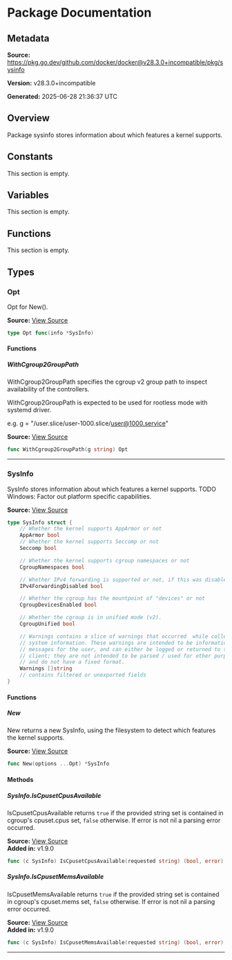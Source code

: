 # Package Documentation

## Metadata

**Source:** https://pkg.go.dev/github.com/docker/docker@v28.3.0+incompatible/pkg/sysinfo

**Version:** v28.3.0+incompatible

**Generated:** 2025-06-28 21:36:37 UTC

## Overview

Package sysinfo stores information about which features a kernel supports.


## Constants

This section is empty.

## Variables

This section is empty.

## Functions

This section is empty.

## Types

### Opt

Opt for New().

**Source:** [View Source](https://github.com/docker/docker/blob/v28.3.0/pkg/sysinfo/sysinfo.go#L5)  

```go
type Opt func(info *SysInfo)
```

#### Functions

##### WithCgroup2GroupPath

WithCgroup2GroupPath specifies the cgroup v2 group path to inspect availability
of the controllers.

WithCgroup2GroupPath is expected to be used for rootless mode with systemd driver.

e.g. g = "/user.slice/user-1000.slice/user@1000.service"

**Source:** [View Source](https://github.com/docker/docker/blob/v28.3.0/pkg/sysinfo/sysinfo_linux.go#L80)  

```go
func WithCgroup2GroupPath(g string) Opt
```

---

### SysInfo

SysInfo stores information about which features a kernel supports.
TODO Windows: Factor out platform specific capabilities.

**Source:** [View Source](https://github.com/docker/docker/blob/v28.3.0/pkg/sysinfo/sysinfo.go#L9)  

```go
type SysInfo struct {
	// Whether the kernel supports AppArmor or not
	AppArmor bool
	// Whether the kernel supports Seccomp or not
	Seccomp bool

	// Whether the kernel supports cgroup namespaces or not
	CgroupNamespaces bool

	// Whether IPv4 forwarding is supported or not, if this was disabled, networking will not work
	IPv4ForwardingDisabled bool

	// Whether the cgroup has the mountpoint of "devices" or not
	CgroupDevicesEnabled bool

	// Whether the cgroup is in unified mode (v2).
	CgroupUnified bool

	// Warnings contains a slice of warnings that occurred  while collecting
	// system information. These warnings are intended to be informational
	// messages for the user, and can either be logged or returned to the
	// client; they are not intended to be parsed / used for other purposes,
	// and do not have a fixed format.
	Warnings []string
	// contains filtered or unexported fields
}
```

#### Functions

##### New

New returns a new SysInfo, using the filesystem to detect which features
the kernel supports.

**Source:** [View Source](https://github.com/docker/docker/blob/v28.3.0/pkg/sysinfo/sysinfo_linux.go#L90)  

```go
func New(options ...Opt) *SysInfo
```

#### Methods

##### SysInfo.IsCpusetCpusAvailable

IsCpusetCpusAvailable returns `true` if the provided string set is contained
in cgroup's cpuset.cpus set, `false` otherwise.
If error is not nil a parsing error occurred.

**Source:** [View Source](https://github.com/docker/docker/blob/v28.3.0/pkg/sysinfo/sysinfo.go#L138)  
**Added in:** v1.9.0

```go
func (c SysInfo) IsCpusetCpusAvailable(requested string) (bool, error)
```

##### SysInfo.IsCpusetMemsAvailable

IsCpusetMemsAvailable returns `true` if the provided string set is contained
in cgroup's cpuset.mems set, `false` otherwise.
If error is not nil a parsing error occurred.

**Source:** [View Source](https://github.com/docker/docker/blob/v28.3.0/pkg/sysinfo/sysinfo.go#L145)  
**Added in:** v1.9.0

```go
func (c SysInfo) IsCpusetMemsAvailable(requested string) (bool, error)
```

---

